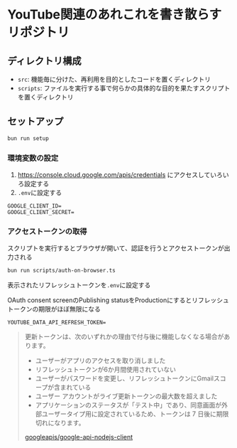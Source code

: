# YouTube関連のあれこれを書き散らすリポジトリ

## ディレクトリ構成

- `src`: 機能毎に分けた、再利用を目的としたコードを置くディレクトリ
- `scripts`: ファイルを実行する事で何らかの具体的な目的を果たすスクリプトを置くディレクトリ

## セットアップ

```bash
bun run setup
```

### 環境変数の設定

1. https://console.cloud.google.com/apis/credentials にアクセスしていろいろ設定する
1. `.env`に設定する

```env
GOOGLE_CLIENT_ID=
GOOGLE_CLIENT_SECRET=
```

### アクセストークンの取得

スクリプトを実行するとブラウザが開いて、認証を行うとアクセストークンが出力される

```bash
bun run scripts/auth-on-browser.ts
```

表示されたリフレッシュトークンを`.env`に設定する

OAuth consent screenのPublishing statusをProductionにするとリフレッシュトークンの期限がほぼ無限になる

```env
YOUTUBE_DATA_API_REFRESH_TOKEN=
```

> 更新トークンは、次のいずれかの理由で付与後に機能しなくなる場合があります。
> - ユーザーがアプリのアクセスを取り消しました
> - リフレッシュトークンが6か月間使用されていない
> - ユーザーがパスワードを変更し、リフレッシュトークンにGmailスコープが含まれている
> - ユーザー アカウントがライブ更新トークンの最大数を超えました
> - アプリケーションのステータスが「テスト中」であり、同意画面が外部ユーザータイプ用に設定されているため、トークンは 7 日後に期限切れになります。
>
> [googleapis/google-api-nodejs-client](https://github.com/googleapis/google-api-nodejs-client?tab=readme-ov-file#handling-refresh-tokens)
